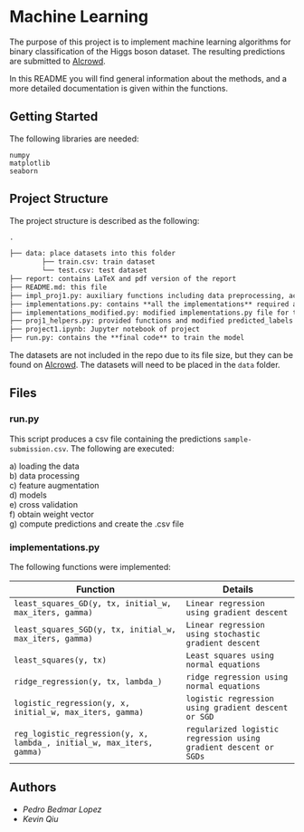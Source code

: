# Machine Learning

The purpose of this project is to implement machine learning algorithms for binary classification of the Higgs boson dataset. The resulting predictions are submitted to [AIcrowd](https://www.aicrowd.com/challenges/epfl-machine-learning-higgs).

In this README you will find general information about the methods, and a more detailed documentation is given within the functions.

## Getting Started

The following libraries are needed:

    numpy
    matplotlib
    seaborn

## Project Structure
The project structure is described as the following:

```markdown
.

├── data: place datasets into this folder
        ├── train.csv: train dataset
        └── test.csv: test dataset
├── report: contains LaTeX and pdf version of the report
├── README.md: this file
├── impl_proj1.py: auxiliary functions including data preprocessing, accuracy, feature augmentation and cross validation
├── implementations.py: contains **all the implementations** required as given in the project description
├── implementations_modified.py: modified implementations.py file for testing our pipeline
├── proj1_helpers.py: provided functions and modified predicted_labels function for logistic regression
├── project1.ipynb: Jupyter notebook of project
├── run.py: contains the **final code** to train the model
```

The datasets are not included in the repo due to its file size, but they can be found on [AIcrowd](https://www.aicrowd.com/challenges/epfl-machine-learning-higgs). The datasets will need to be placed in the ```data``` folder.

## Files
### run.py

This script produces a csv file containing the predictions `sample-submission.csv`. The following are executed:

  a) loading the data <br>
  b) data processing <br>
  c) feature augmentation <br>
  d) models <br>
  e) cross validation <br>
  f) obtain weight vector <br>
  g) compute predictions and create the .csv file


### implementations.py

The following functions were implemented:

| Function            | Details |
|-------------------- |-----------|
| `least_squares_GD(y, tx, initial_w, max_iters, gamma)`  | `Linear regression using gradient descent`  |
| `least_squares_SGD(y, tx, initial_w, max_iters, gamma)` | `Linear regression using stochastic gradient descent`  |
| `least_squares(y, tx)`     | `Least squares using normal equations` |
| `ridge_regression(y, tx, lambda_)`  | `ridge regression using normal equations` |
| `logistic_regression(y, x, initial_w, max_iters, gamma)`| `logistic regression using gradient descent or SGD` |
| `reg_logistic_regression(y, x, lambda_, initial_w, max_iters, gamma)` | `regularized logistic regression using gradient descent or SGDs` |

## Authors

* *Pedro Bedmar Lopez*
* *Kevin Qiu*